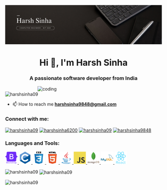 <img src="https://github.com/harshsinha09/harshsinha09/blob/main/Black%20Minimal%20Motivation%20Quote%20LinkedIn%20Banner.png" alt="logo">
<h1 align="center">Hi 👋, I'm Harsh Sinha</h1>
<h3 align="center">A passionate software developer from India</h3>

<img align="right" alt="coding" width="400" src="https://user-images.githubusercontent.com/55389276/140866485-8fb1c876-9a8f-4d6a-98dc-08c4981eaf70.gif">

<p align="left"> <img src="https://komarev.com/ghpvc/?username=harshsinha09&label=Profile%20views&color=0e75b6&style=flat" alt="harshsinha09" /> </p>

- 📫 How to reach me **harshsinha9848@gmail.com**

<h3 align="left">Connect with me:</h3>
<p align="left">
<a href="https://linkedin.com/in/harshsinha09" target="blank"><img align="center" src="https://raw.githubusercontent.com/rahuldkjain/github-profile-readme-generator/master/src/images/icons/Social/linked-in-alt.svg" alt="harshsinha09" height="30" width="40" /></a>
<a href="https://instagram.com/harshsinha6200" target="blank"><img align="center" src="https://raw.githubusercontent.com/rahuldkjain/github-profile-readme-generator/master/src/images/icons/Social/instagram.svg" alt="harshsinha6200" height="30" width="40" /></a>
<a href="https://www.codechef.com/users/harshsinha09" target="blank"><img align="center" src="https://cdn.jsdelivr.net/npm/simple-icons@3.1.0/icons/codechef.svg" alt="harshsinha09" height="30" width="40" /></a>
<a href="https://www.leetcode.com/harshsinha9848" target="blank"><img align="center" src="https://raw.githubusercontent.com/rahuldkjain/github-profile-readme-generator/master/src/images/icons/Social/leet-code.svg" alt="harshsinha9848" height="30" width="40" /></a>
</p>

<h3 align="left">Languages and Tools:</h3>
<p align="left"> <a href="https://getbootstrap.com" target="_blank" rel="noreferrer"> <img src="https://raw.githubusercontent.com/devicons/devicon/master/icons/bootstrap/bootstrap-plain-wordmark.svg" alt="bootstrap" width="40" height="40"/> </a> <a href="https://www.cprogramming.com/" target="_blank" rel="noreferrer"> <img src="https://raw.githubusercontent.com/devicons/devicon/master/icons/c/c-original.svg" alt="c" width="40" height="40"/> </a> <a href="https://www.w3schools.com/css/" target="_blank" rel="noreferrer"> <img src="https://raw.githubusercontent.com/devicons/devicon/master/icons/css3/css3-original-wordmark.svg" alt="css3" width="40" height="40"/> </a> <a href="https://www.w3.org/html/" target="_blank" rel="noreferrer"> <img src="https://raw.githubusercontent.com/devicons/devicon/master/icons/html5/html5-original-wordmark.svg" alt="html5" width="40" height="40"/> </a> <a href="https://www.java.com" target="_blank" rel="noreferrer"> <img src="https://raw.githubusercontent.com/devicons/devicon/master/icons/java/java-original.svg" alt="java" width="40" height="40"/> </a> <a href="https://developer.mozilla.org/en-US/docs/Web/JavaScript" target="_blank" rel="noreferrer"> <img src="https://raw.githubusercontent.com/devicons/devicon/master/icons/javascript/javascript-original.svg" alt="javascript" width="40" height="40"/> </a> <a href="https://www.mongodb.com/" target="_blank" rel="noreferrer"> <img src="https://raw.githubusercontent.com/devicons/devicon/master/icons/mongodb/mongodb-original-wordmark.svg" alt="mongodb" width="40" height="40"/> </a> <a href="https://www.mysql.com/" target="_blank" rel="noreferrer"> <img src="https://raw.githubusercontent.com/devicons/devicon/master/icons/mysql/mysql-original-wordmark.svg" alt="mysql" width="40" height="40"/> </a> <a href="https://reactjs.org/" target="_blank" rel="noreferrer"> <img src="https://raw.githubusercontent.com/devicons/devicon/master/icons/react/react-original-wordmark.svg" alt="react" width="40" height="40"/> </a> </p>

<p><img align="left" src="https://github-readme-stats.vercel.app/api/top-langs?username=harshsinha09&show_icons=true&locale=en&layout=compact" alt="harshsinha09" /></p>

<p>&nbsp;<img align="center" src="https://github-readme-stats.vercel.app/api?username=harshsinha09&show_icons=true&locale=en" alt="harshsinha09" /></p>

<p><img align="center" src="https://github-readme-streak-stats.herokuapp.com/?user=harshsinha09&" alt="harshsinha09" /></p>
